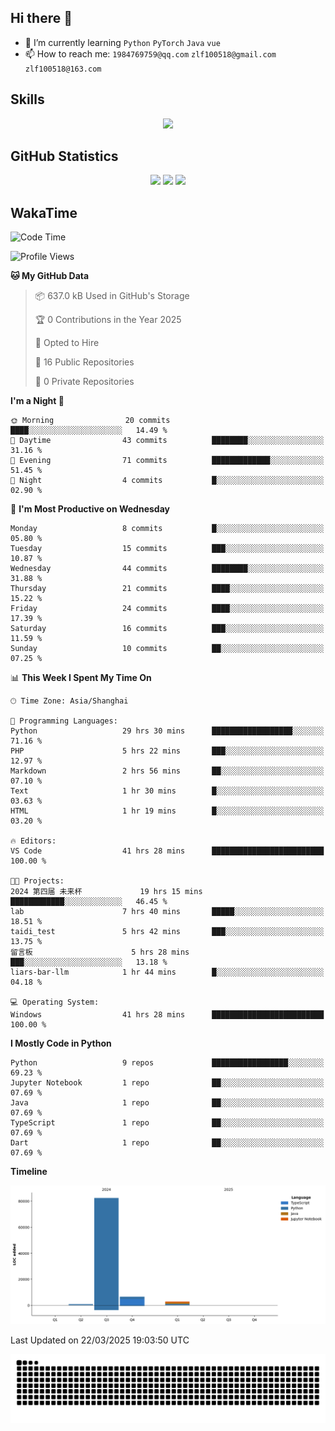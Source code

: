 ## Hi there 👋

- 🌱 I’m currently learning `Python` `PyTorch` `Java` `vue`
- 📫 How to reach me: `1984769759@qq.com` `zlf100518@gmail.com` `zlf100518@163.com`

## Skills
<div align="center"> <img src="https://skillicons.dev/icons?i=python,linux,git,github,html,css,js,ts" /> </div>

## GitHub Statistics

<div align="center">
  <img src="https://github-readme-stats.vercel.app/api?username=CloudSwordSage&show_icons=true&theme=tokyonight" />
  <img src="https://github-readme-stats.vercel.app/api/top-langs/?username=CloudSwordSage&show_icons=true&theme=tokyonight" />
  <img src="https://github-readme-activity-graph.vercel.app/graph?username=CloudSwordSage&theme=xcode" />
</div>

## WakaTime

<!--START_SECTION:waka-->
![Code Time](http://img.shields.io/badge/Code%20Time-593%20hrs%2024%20mins-blue)

![Profile Views](http://img.shields.io/badge/Profile%20Views-0-blue)

**🐱 My GitHub Data** 

> 📦 637.0 kB Used in GitHub's Storage 
 > 
> 🏆 0 Contributions in the Year 2025
 > 
> 💼 Opted to Hire
 > 
> 📜 16 Public Repositories 
 > 
> 🔑 0 Private Repositories 
 > 
**I'm a Night 🦉** 

```text
🌞 Morning                20 commits          ████░░░░░░░░░░░░░░░░░░░░░   14.49 % 
🌆 Daytime                43 commits          ████████░░░░░░░░░░░░░░░░░   31.16 % 
🌃 Evening                71 commits          █████████████░░░░░░░░░░░░   51.45 % 
🌙 Night                  4 commits           █░░░░░░░░░░░░░░░░░░░░░░░░   02.90 % 
```
📅 **I'm Most Productive on Wednesday** 

```text
Monday                   8 commits           █░░░░░░░░░░░░░░░░░░░░░░░░   05.80 % 
Tuesday                  15 commits          ███░░░░░░░░░░░░░░░░░░░░░░   10.87 % 
Wednesday                44 commits          ████████░░░░░░░░░░░░░░░░░   31.88 % 
Thursday                 21 commits          ████░░░░░░░░░░░░░░░░░░░░░   15.22 % 
Friday                   24 commits          ████░░░░░░░░░░░░░░░░░░░░░   17.39 % 
Saturday                 16 commits          ███░░░░░░░░░░░░░░░░░░░░░░   11.59 % 
Sunday                   10 commits          ██░░░░░░░░░░░░░░░░░░░░░░░   07.25 % 
```


📊 **This Week I Spent My Time On** 

```text
🕑︎ Time Zone: Asia/Shanghai

💬 Programming Languages: 
Python                   29 hrs 30 mins      ██████████████████░░░░░░░   71.16 % 
PHP                      5 hrs 22 mins       ███░░░░░░░░░░░░░░░░░░░░░░   12.97 % 
Markdown                 2 hrs 56 mins       ██░░░░░░░░░░░░░░░░░░░░░░░   07.10 % 
Text                     1 hr 30 mins        █░░░░░░░░░░░░░░░░░░░░░░░░   03.63 % 
HTML                     1 hr 19 mins        █░░░░░░░░░░░░░░░░░░░░░░░░   03.20 % 

🔥 Editors: 
VS Code                  41 hrs 28 mins      █████████████████████████   100.00 % 

🐱‍💻 Projects: 
2024 第四届 未来杯             19 hrs 15 mins      ████████████░░░░░░░░░░░░░   46.45 % 
lab                      7 hrs 40 mins       █████░░░░░░░░░░░░░░░░░░░░   18.51 % 
taidi_test               5 hrs 42 mins       ███░░░░░░░░░░░░░░░░░░░░░░   13.75 % 
留言板                      5 hrs 28 mins       ███░░░░░░░░░░░░░░░░░░░░░░   13.18 % 
liars-bar-llm            1 hr 44 mins        █░░░░░░░░░░░░░░░░░░░░░░░░   04.18 % 

💻 Operating System: 
Windows                  41 hrs 28 mins      █████████████████████████   100.00 % 
```

**I Mostly Code in Python** 

```text
Python                   9 repos             █████████████████░░░░░░░░   69.23 % 
Jupyter Notebook         1 repo              ██░░░░░░░░░░░░░░░░░░░░░░░   07.69 % 
Java                     1 repo              ██░░░░░░░░░░░░░░░░░░░░░░░   07.69 % 
TypeScript               1 repo              ██░░░░░░░░░░░░░░░░░░░░░░░   07.69 % 
Dart                     1 repo              ██░░░░░░░░░░░░░░░░░░░░░░░   07.69 % 
```



**Timeline**

![Lines of Code chart](https://raw.githubusercontent.com/CloudSwordSage/CloudSwordSage/main/assets/bar_graph.png)


 Last Updated on 22/03/2025 19:03:50 UTC
<!--END_SECTION:waka-->

<div align="center"><img src="./assets/github-snake-dark.svg" /></div>
